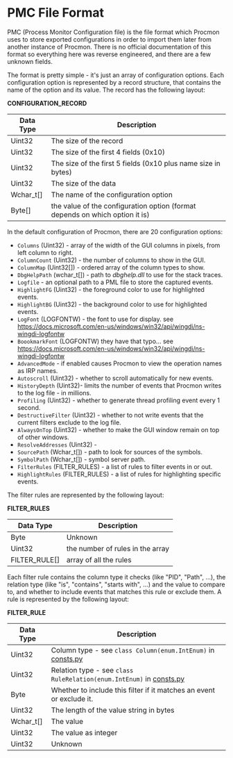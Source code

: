 # PMC File Format

PMC (Process Monitor Configuration file) is the file format which Procmon uses to store exported configurations in order to import them later from another instance of Procmon. There is no official documentation of this format so everything here was reverse engineered, and there are a few unknown fields.

The format is pretty simple - it's just an array of configuration options. Each configuration option is represented by 
a record structure, that contains the name of the option and its value. The record has the following layout:

**CONFIGURATION_RECORD**

| Data Type | Description                                                                  |
|-----------|------------------------------------------------------------------------------|
| Uint32    | The size of the record                                                       |
| Uint32    | The size of the first 4 fields (0x10)                                        |
| Uint32    | The size of the first 5 fields (0x10 plus name size in bytes)                |
| Uint32    | The size of the data                                                         |
| Wchar_t[] | The name of the configuration option                                         |
| Byte[]    | the value of the configuration option (format depends on which option it is) |

In the default configuration of Procmon, there are 20 configuration options:

* `Columns` (Uint32) - array of the width of the GUI columns in pixels, from left column to right.
* `ColumnCount` (Uint32) - the number of columns to show in the GUI.
* `ColumnMap` (Uint32[]) - ordered array of the column types to show.
* `DbgHelpPath` (wchar_t[]) - path to *dbghelp.dll* to use for the stack traces.
* `Logfile` - an optional path to a PML file to store the captured events.
* `HighlightFG` (Uint32) - the foreground color to use for highlighted events.
* `HighlightBG` (Uint32) - the background color to use for highlighted events.
* `LogFont` (LOGFONTW) - the font to use for display. see https://docs.microsoft.com/en-us/windows/win32/api/wingdi/ns-wingdi-logfontw
* `BoookmarkFont` (LOGFONTW)  they have that typo... see https://docs.microsoft.com/en-us/windows/win32/api/wingdi/ns-wingdi-logfontw
* `AdvancedMode` - if enabled causes Procmon to view the operation names as IRP names.
* `Autoscroll` (Uint32) - whether to scroll automatically for new events.
* `HistoryDepth` (Uint32)- limits the number of events that Procmon writes to the log file - in millions.
* `Profiling` (Uint32) - whether to generate thread profiling event every 1 second.
* `DestructiveFilter` (Uint32) - whether to not write events that the current filters exclude to the log file.   
* `AlwaysOnTop` (Uint32) - whether to make the GUI window remain on top of other windows.
* `ResolveAddresses` (Uint32) -  
* `SourcePath` (Wchar_t[]) - path to look for sources of the symbols.
* `SymbolPath` (Wchar_t[]) - symbol server path.
* `FilterRules` (FILTER_RULES) - a list of rules to filter events in or out.
* `HighlightRules` (FILTER_RULES) - a list of rules for highlighting specific events.

The filter rules are represented by the following layout:

**FILTER_RULES**

| Data Type     | Description                      |
|---------------|----------------------------------|
| Byte          | Unknown                          |
| Uint32        | the number of rules in the array |
| FILTER_RULE[] | array of all the rules           |

Each filter rule contains the column type it checks  (like "PID", "Path", ...), the relation type (like "is", "contains", "starts with", ...) and the value to compare to, and whether to include events that matches this rule or exclude them. A rule is represented by the following layout:

**FILTER_RULE**

| Data Type | Description                                                                                             |
|-----------|---------------------------------------------------------------------------------------------------------|
| Uint32    | Column type - see ```class Column(enum.IntEnum)``` in [consts.py](../procmon_parser/consts.py)          |
| Uint32    | Relation type  - see ```class RuleRelation(enum.IntEnum)``` in [consts.py](../procmon_parser/consts.py) |
| Byte      | Whether to include this filter if it matches an event or exclude it.                                    |
| Uint32    | The length of the value string in bytes                                                                 |
| Wchar_t[] | The value                                                                                               |
| Uint32    | The value as integer                                                                                    |
| Uint32    | Unknown                                                                                                 |

